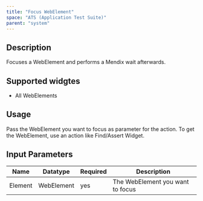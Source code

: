 ```yaml
---
title: "Focus WebElement"
space: "ATS (Application Test Suite)"
parent: "system"
---
```


## Description

Focuses a WebElement and performs a Mendix wait afterwards.

## Supported widgtes

 + All WebElements

## Usage

Pass the WebElement you want to focus as parameter for the action. To get the WebElement, use an action like Find/Assert Widget.

## Input Parameters

Name | Datatype | Required | Description
--- | --- | --- | ---
Element | WebElement | yes | The WebElement you want to focus
